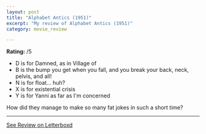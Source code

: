 ```yaml
---
layout: post
title: "Alphabet Antics (1951)"
excerpt: "My review of Alphabet Antics (1951)"
category: movie_review

---
```


**Rating:** /5

* D is for Damned, as in Village of
* B is the bump you get when you fall, and you break your back, neck, pelvis, and all!
* N is for float... huh?
* X is for existential crisis
* Y is for Yanni as far as I'm concerned

How did they manage to make so many fat jokes in such a short time?

<hr>

[See Review on Letterboxd](https://boxd.it/4K8BJJ)
